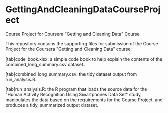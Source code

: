 # GettingAndCleaningDataCourseProject
Course Project for Coursera "Getting and Cleaning Data" Course

This repository contains the supporting files for submission of the Course Project for the Coursera "Getting and Cleaning Data" course:

[tab]code_book.xlsx: a simple code book to help explain the contents of the combined_long_summary.csv dataset.

[tab]combined_long_summary.csv: the tidy dataset output from run_analysis.R.

[tab]run_analysis.R: the R program that loads the source data for the "Human Activity Recognition Using Smartphones Data Set" study, manipulates the data based on the requirements for the Course Project, and produces a tidy, summarized output dataset.
